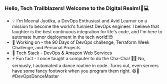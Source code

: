 ### Hello, Tech Trailblazers! Welcome to the Digital Realm!🚀💻
- 💡 I'm Meenal Jyotika, a DevOps Enthusiast and Avid Learner on a mission to become the world's funniest DevOps engineer. I believe that laughter is the best continuous integration for life's code, and I'm here to automate humor deployment in the tech world!😊
- 🔭 Working on - the 90 Days of DevOps challenge, Terraform Week Challenge, and Personal Projects
- 🌱 Tech Stack - DevOps & Amazon Web Services
- ⚡ Fun fact - I once taught a computer to do the Cha-Cha! 🕺💃 No, seriously, I automated a dance routine in code. Turns out, even servers have some fancy footwork when you program them right. 😄👾 #DevOpsDanceMaster

<!--
**MeenalJy/MeenalJy** is a ✨ _special_ ✨ repository because its `README.md` (this file) appears on your GitHub profile.

Here are some ideas to get you started:


-->
